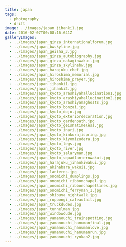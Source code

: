 ```yaml
---
title: japan
tags:
  - photography
  - drift
image: ../images/japan_jihanki1.jpg
date: 2016-02-07T00:08:16.641Z
galleryImages:
  - ../images/japan_ginza_internationalforum.jpg
  - ../images/japan_bwskyline.jpg
  - ../images/japan_geisha_3.jpg
  - ../images/japan_ginza_autobiography.jpg
  - ../images/japan_ginza_nakaginwakui.jpg
  - ../images/japan_ginza_skylinebw.jpg
  - ../images/japan_harajuku_chef.jpg
  - ../images/japan_hiroshima_memorial.jpg
  - ../images/japan_hiroshima_prayer.jpg
  - ../images/japan_jihanki1.jpg
  - ../images/japan_jihanki2.jpg
  - ../images/japan_kyoto_arashiyahallucination1.jpg
  - ../images/japan_kyoto_arashiyahallucination2.jpg
  - ../images/japan_kyoto_arashiyamaghosts.jpg
  - ../images/japan_kyoto_bonzai.jpg
  - ../images/japan_kyoto_dojo.jpg
  - ../images/japan_kyoto_exteriordecoration.jpg
  - ../images/japan_kyoto_gardenpath.jpg
  - ../images/japan_kyoto_geishatimeless.jpg
  - ../images/japan_kyoto_inari.jpg
  - ../images/japan_kyoto_kinkurajispring.jpg
  - ../images/japan_kyoto_kiyomizudera.jpg
  - ../images/japan_kyoto_legs.jpg
  - ../images/japan_kyoto_river.jpg
  - ../images/japan_kyoto_salaryman.jpg
  - ../images/japan_kyoto_squadlanternwakui.jpg
  - ../images/japan_harajuku_jihankiwakui.jpg
  - ../images/japan_akihabara_wakui1.jpg
  - ../images/japan_lanterns.jpg
  - ../images/japan_onomichi_dumplings.jpg
  - ../images/japan_onomichi_ribbonchapel.jpg
  - ../images/japan_onomichi_ribbonchapellines.jpg
  - ../images/japan_onomichi_ferryman_1.jpg
  - ../images/japan_shibuya_nightwalk.jpg
  - ../images/japan_roppongi_cafeaulait.jpg
  - ../images/japan_truckdudes.jpg
  - ../images/japan_tunnelman.jpg
  - ../images/japan_windowdude.jpg
  - ../images/japan_yamanouchi_trainspotting.jpg
  - ../images/japan_yamanouchi_hanumanfinal.jpg
  - ../images/japan_yamanouchi_hanumanlove.jpg
  - ../images/japan_yamanouchi_hanumanrun.jpg
  - ../images/japan_yamanouchi_ryokan2.jpg
---
```

